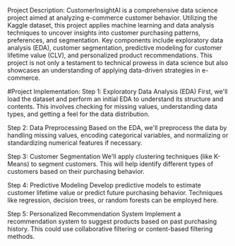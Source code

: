 Project Description:
CustomerInsightAI is a comprehensive data science project aimed at analyzing e-commerce customer behavior. Utilizing the Kaggle dataset, this project applies machine learning and data analysis techniques to uncover insights into customer purchasing patterns, preferences, and segmentation. Key components include exploratory data analysis (EDA), customer segmentation, predictive modeling for customer lifetime value (CLV), and personalized product recommendations. This project is not only a testament to technical prowess in data science but also showcases an understanding of applying data-driven strategies in e-commerce.

#Project Implementation:
Step 1: Exploratory Data Analysis (EDA)
First, we'll load the dataset and perform an initial EDA to understand its structure and contents. This involves checking for missing values, understanding data types, and getting a feel for the data distribution.

Step 2: Data Preprocessing
Based on the EDA, we'll preprocess the data by handling missing values, encoding categorical variables, and normalizing or standardizing numerical features if necessary.

Step 3: Customer Segmentation
We'll apply clustering techniques (like K-Means) to segment customers. This will help identify different types of customers based on their purchasing behavior.

Step 4: Predictive Modeling
Develop predictive models to estimate customer lifetime value or predict future purchasing behavior. Techniques like regression, decision trees, or random forests can be employed here.

Step 5: Personalized Recommendation System
Implement a recommendation system to suggest products based on past purchasing history. This could use collaborative filtering or content-based filtering methods.
